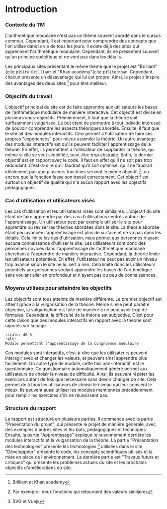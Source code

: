 # Introduction 

### Contexte du TM
L'arithmétique modulaire n'est pas un thème souvent abordé dans le cursus commun. Cependant, il est important pour comprendre des concepts que l'on utilise dans la vie de tous les jours. Il existe déjà des sites qui apprennent l'arithmétique modulaire. Cependant, ils ne présentent souvent qu'un principe spécifique et ne vont pas dans les détails.

Les principaux sites présentant le même thème que le projet est "Brilliant"{cite:p}`Site:Brilliant` et "Khan academy"{cite:p}`Site:Khan`. Cependant, chacun présente un désavantage qui lui est propre. Ainsi, le projet s'inspire des avantages des deux sites [^myref2] pour être meilleur. 

### Objectifs du travail
L'objectif principal du site est de faire apprendre aux utilisateurs les bases de l'arithmétique modulaire de manière interactive. Cet objectif est divisé en plusieurs sous-objectifs. Premièrement, il faut que la théorie soit suffisamment vulgarisée. Le but étant de permettre à tout individu intéressé de pouvoir comprendre les aspects théoriques abordés. Ensuite, il faut que le site ait des modules interactifs. Ceci permet à l'utilisateur de faire ses propres "expériences" pour mieux assimiler la théorie. Un autre avantage des modules interactifs est qu'ils peuvent faciliter l'apprentissage de la théorie. En effet, ils permettent à l'utilisateur de supplanter la théorie, qui même si elle se veut simplifiée, peut-être trop abstraite. Enfin, le dernier objectif est en rapport avec le code. Il faut en effet qu'il ne soit pas trop redondant. C'est-à-dire qu'il faudrait qu'il soit optimisé, qu'il ne faudrait idéalement pas que plusieurs fonctions servent le même objectif [^myref], ou encore que la fonction fasse son travail correctement. Cet objectif est surtout un objectif de qualité qui n'a aucun rapport avec les objectifs pédagogiques. 

### Cas d'utilisation et utilisateurs visés 
Les cas d'utilisation et les utilisateurs visés sont similaires. L'objectif du site étant de faire apprendre par des cas d'utilisations centrés autour de l'apprentissage. Un utilisateur peut par exemple utiliser le site pour apprendre ou réviser les théories abordées dans le site. La théorie abordée étant peu avancée l'apprentissage est plus de surface et ne va pas dans les détails. Cela limite les cas d'utilisation, mais permet aux personnes n'ayant aucune connaissance d'utiliser le site. Les utilisateurs sont donc des personnes novices dans l'apprentissage de l’arithmétique modulaire cherchant à l'apprendre de manière interactive. Cependant, la théorie limite les utilisateurs potentiels. En effet, l'utilisateur ne peut pas avoir un niveau trop avancé sinon le site ne lui sert à rien. Cela limite donc les utilisateurs potentiels aux personnes voulant apprendre les bases de l'arithmétique sans voulant aller en profondeur et n'ayant pas ou peu de connaissances.    

### Moyens utilisés pour atteindre les objectifs 
Les objectifs sont tous atteints de manière différente. Le premier objectif est atteint grâce à la vulgarisation de la théorie. Même si elle peut paraître objective, la vulgarisation est faite de manière à ne peut avoir trop de formules. Cependant, la difficulté de la théorie est subjective. C’est pour cette raison que des modules interactifs en rapport avec la théorie sont rajoutés sur la page. 
```{figure} img/Screenshot_black_white.png
:scale: 40 %
:alt: 
Module permettant l'apprentissage de la congruence modulaire
```
Ces modules sont interactifs, c’est-à-dire que les utilisateurs peuvent interagir avec et changer les valeurs, et peuvent ainsi apprendre plus facilement. Un autre type de module, cette fois non-interactif, est le questionnaire. Ce questionnaire automatiquement généré permet aux utilisateurs de choisir le niveau de difficulté. Ainsi, ils peuvent répéter les exercices autant de fois que nécessaire sans devoir changer de site. Cela permet de à tous les utilisateurs de choisir le niveau qui leur convient le mieux. Ils peuvent aussi utiliser les modules mentionnés précédemment pour remplir les exercices s'ils ne réussissent pas. 
 
### Structure du rapport 
Le rapport est structuré en plusieurs parties. Il commence avec la partie "Présentation du projet", qui présente le projet de manière générale, avec des exemples d'autres sites et les buts, pédagogiques et techniques. Ensuite, la partie "Apprentissage" explique le raisonnement derrière les modules interactifs et la vulgarisation de la théorie. La partie "Présentation des technologies" présente les technologies [^myref1] utilisées dans le site. "Développeur" présente le code, les concepts scientifiques utilisés et la mise en place de l'environnement. La dernière partie est "Travaux futurs et critiques" qui présente les problèmes actuels du site et les prochains objectifs d'améliorations du site. 


[^myref1]: SVG et Vuejs
[^myref]: Par exemple : deux fonctions qui retournent des valeurs similaires
[^myref2]: Brilliant et Khan academy
